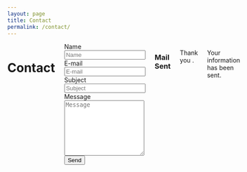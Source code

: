 ```yaml
---
layout: page
title: Contact
permalink: /contact/
---
```


<div class="row align-center">
  <div class="medium-6 columns">
    <div class="columns">
      <h1>Contact</h1>
    </div>
    <form class="cform" action="https://formspree.io/jon@jmparsons.com" method="post">
      <div class="columns">
        <label>Name
          <input type="text" placeholder="Name" name="name" required>
        </label>
      </div>
      <div class="columns">
        <label>E-mail
          <input type="email" placeholder="E-mail" name="email" required>
        </label>
      </div>
      <div class="columns">
        <label>Subject
          <input type="text" placeholder="Subject" name="subject" required>
        </label>
      </div>
      <div class="columns">
        <label>Message
          <textarea placeholder="Message" name="message" rows="8" required></textarea>
        </label>
      </div>
      <div class="columns">
        <button class="button" type="submit">Send</button>
      </div>
      <input type="hidden" name="_subject" value="JMParsons Request Form">
      <input type="hidden" name="_format" value="plain">
      <input type="text" name="_gotcha" style="display:none">
    </form>
    <div class="columns confirm">
      <h3>Mail Sent</h3>
      <p>Thank you <span class="cfname"></span>.</p>
      <p>Your information has been sent.</p>
    </div>
  </div>
</div>